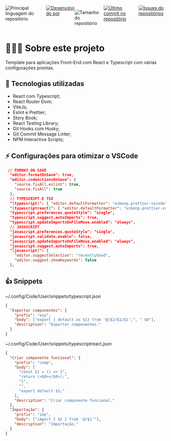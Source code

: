 <div
  style="
    display: flex;
    margin: 0 auto;
    max-width: 700px;
    justify-content: space-between;
  "
>
  <img
    alt="Principal linguagem do repositório"
    src="https://img.shields.io/github/languages/top/dalissongabriel/template-react-typescript-completo"
  />

  <a href="https://github.com/dalissongabriel/">
    <img
      alt="Desenvolvido por"
      src="https://img.shields.io/badge/Desenvolvido%20por-Alisson%20Gabriel-green"
    />
  </a>

<img
    alt="Tamanho do repositório"
    src="https://img.shields.io/github/repo-size/dalissongabriel/template-react-typescript-completo"
  />

  <a href="https://github.com/dalissongabriel/template-react-typescript-completo/commits/main">
    <img
      alt="Último commit no repositório"
      src="https://img.shields.io/github/last-commit/dalissongabriel/template-react-typescript-completo"
    />
  </a>
  <a
    href="https://github.com/dalissongabriel/template-react-typescript-completo/issues"
  >
    <img
      alt="Issues do repositórios"
      src="https://img.shields.io/github/issues/dalissongabriel/template-react-typescript-completo"
    />
  </a>
</div>

# 👨🏻‍💻 Sobre este projeto

Template para aplicações Front-End com React e Typescript com várias
configurações prontas.

## 🚀 Tecnologias utilizadas

- React com Typescript;
- React Router Dom;
- ViteJs;
- Eslint e Prettier;
- Story Book;
- React Testing Library;
- Git Hooks com Husky;
- Git Commit Message Linter;
- NPM Interactive Scripts;

## ⚡ Configurações para otimizar o VSCode

```json
 // FORMAT ON SAVE
  "editor.formatOnSave": true,
  "editor.codeActionsOnSave": {
    "source.fixAll.eslint": true,
    "source.fixAll": true
  },
  // TYPESCRIPT E TSX
  "[typescript]": { "editor.defaultFormatter": "esbenp.prettier-vscode" },
  "[typescriptreact]": { "editor.defaultFormatter": "esbenp.prettier-vscode" },
  "typescript.preferences.quoteStyle": "single",
  "typescript.suggest.autoImports": true,
  "typescript.updateImportsOnFileMove.enabled": "always",
  // JAVASCRIPT
  "javascript.preferences.quoteStyle": "single",
  "javascript.validate.enable": false,
  "javascript.updateImportsOnFileMove.enabled": "always",
  "javascript.suggest.autoImports": true,
  "[javascript]": {
    "editor.suggestSelection": "recentlyUsed",
    "editor.suggest.showKeywords": false
  },
```

## 👍 Snippets

~/.config/Code/User/snippets/typescript.json

```json
{
  "Exportar componentes": {
    "prefix": "exp",
    "body": ["export { default as $1} from '@/$2/$1/$1';", " $0"],
    "description": "Exportar componentes."
  }
}
```

~/.config/Code/User/snippets/typescriptreact.json

```json
{
  "Criar componente funcional": {
    "prefix": "comp",
    "body": [
      "const $1 = () => {",
      "return (<$0></$0>);",
      "}",
      "",
      "export default $1;"
    ],
    "description": "Criar componente funcional."
  },
  "Importação": {
    "prefix": "imp",
    "body": ["import { $2 } from '@/$1'"],
    "description": "Importação."
  }
}
```
